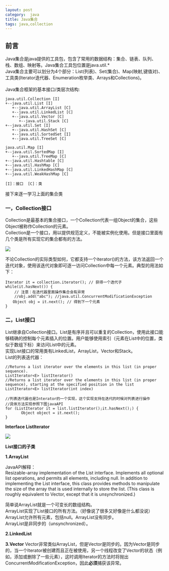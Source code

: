 ```yaml
---
layout: post
category:  java 
title: Java集合
tags: java,collection
---
```

## 前言
Java集合是java提供的工具包，包含了常用的数据结构：集合、链表、队列、栈、数组、映射等。Java集合工具包位置是java.util.*<br>
Java集合主要可以划分为4个部分：List(列表)、Set(集合)、Map(映射,键值对)、工具类(Iterator迭代器、Enumeration枚举类、Arrays和Collections)。<br><br>
Java集合框架的基本接口/类层次结构:<br>

	java.util.Collection [I]
	+--java.util.List [I]
	   +--java.util.ArrayList [C]
	   +--java.util.LinkedList [C]
	   +--java.util.Vector [C]
	      +--java.util.Stack [C]
	+--java.util.Set [I]
	   +--java.util.HashSet [C]
	   +--java.util.SortedSet [I]
	   +--java.util.TreeSet [C]

	java.util.Map [I]
	+--java.util.SortedMap [I]
	   +--java.util.TreeMap [C]
	+--java.util.Hashtable [C]
	+--java.util.HashMap [C]
	+--java.util.LinkedHashMap [C]
	+--java.util.WeakHashMap [C]

	[I]：接口	[C]：类

接下来逐一学习上面的集合类

### 一，Collection接口
Collection是最基本的集合接口，一个Collection代表一组Object的集合，这些Object被称作Collection的元素。<br>
Collection是一个接口，用以提供规范定义，不能被实例化使用。但是接口里面有几个类是所有实现它的集合都有的方法。<br>

![](http://img.blog.csdn.net/20170416210825924?watermark/2/text/aHR0cDovL2Jsb2cuY3Nkbi5uZXQvY2hhbzQ2NjY=/font/5a6L5L2T/fontsize/400/fill/I0JBQkFCMA==/dissolve/70/gravity/Center)

不论Collection的实际类型如何，它都支持一个iterator()的方法，该方法返回一个迭代对象，使用该迭代对象即可逐一访问Collection中每一个元素。典型的用法如下：

	Iterator it = collection.iterator(); // 获得一个迭代子 
	while(it.hasNext()) { 
		// 注意：在迭代器里面操作集合会有异常
		//obj.add("abc"); //java.util.ConcurrentModificationException
	　　Object obj = it.next(); // 得到下一个元素 
	}

### 二，List接口
List继承自Collection接口。List是有序并且可以重复的Collection，使用此接口能够精确的控制每个元素插入的位置。用户能够使用索引（元素在List中的位置，类似于数组下标）来访问List中的元素。<br>
实现List接口的常用类有LinkedList，ArrayList，Vector和Stack。<br>
List的列表迭代器：<br>

	//Returns a list iterator over the elements in this list (in proper sequence).
	ListIterator<E>	listIterator()
	//Returns a list iterator over the elements in this list (in proper sequence), starting at the specified position in the list
	ListIterator<E>	listIterator(int index)
	
	//列表迭代器也是Interator的一个实现，这个实现支持在迭代的时候对列表进行操作
	//具体方法实现参照下图javaAPI
	for (ListIterator it = list.listIterator();it.hasNext();) {
           Object object = it.next();
    }


**Interface ListIterator<E>**

![](http://img.blog.csdn.net/20170416222800338?watermark/2/text/aHR0cDovL2Jsb2cuY3Nkbi5uZXQvY2hhbzQ2NjY=/font/5a6L5L2T/fontsize/400/fill/I0JBQkFCMA==/dissolve/70/gravity/Center)
<br>

**List接口的子类**

**1.ArrayList**

JavaAPI解释：<br>
Resizable-array implementation of the List interface. Implements all optional list operations, and permits all elements, including null. In addition to implementing the List interface, this class provides methods to manipulate the size of the array that is used internally to store the list. (This class is roughly equivalent to Vector, except that it is unsynchronized.)<br>

简单说ArrayList就是一个可变长的数组结构。<br>
ArrayList实现了List接口的所有方法。（好像说了很多又好像是什么都没说）<br>
ArrayList允许所有元素，包括null。ArrayList没有同步。<br>
ArrayList是非同步的（unsynchronized）。

**2.LinkedList**

**3.Vector**
Vector非常类似ArrayList，但是Vector是同步的。因为Vector是同步的，当一个Iterator被创建而且正在被使用，另一个线程改变了Vector的状态（例如，添加或删除了一些元素），这时调用Iterator的方法时将抛出ConcurrentModificationException，因此**必须**捕获该异常。

